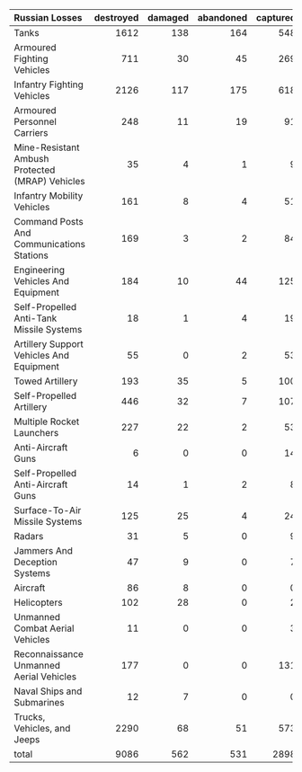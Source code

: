 | Russian Losses                                   |   destroyed |   damaged |   abandoned |   captured |   total |
|:-------------------------------------------------|------------:|----------:|------------:|-----------:|--------:|
| Tanks                                            |        1612 |       138 |         164 |        548 |    2462 |
| Armoured Fighting Vehicles                       |         711 |        30 |          45 |        269 |    1055 |
| Infantry Fighting Vehicles                       |        2126 |       117 |         175 |        618 |    3036 |
| Armoured Personnel Carriers                      |         248 |        11 |          19 |         91 |     369 |
| Mine-Resistant Ambush Protected  (MRAP) Vehicles |          35 |         4 |           1 |          9 |      49 |
| Infantry Mobility Vehicles                       |         161 |         8 |           4 |         51 |     224 |
| Command Posts And Communications Stations        |         169 |         3 |           2 |         84 |     258 |
| Engineering Vehicles And Equipment               |         184 |        10 |          44 |        125 |     363 |
| Self-Propelled Anti-Tank Missile Systems         |          18 |         1 |           4 |         19 |      42 |
| Artillery Support Vehicles And Equipment         |          55 |         0 |           2 |         53 |     110 |
| Towed Artillery                                  |         193 |        35 |           5 |        100 |     333 |
| Self-Propelled Artillery                         |         446 |        32 |           7 |        107 |     592 |
| Multiple Rocket Launchers                        |         227 |        22 |           2 |         53 |     304 |
| Anti-Aircraft Guns                               |           6 |         0 |           0 |         14 |      20 |
| Self-Propelled Anti-Aircraft Guns                |          14 |         1 |           2 |          8 |      25 |
| Surface-To-Air Missile Systems                   |         125 |        25 |           4 |         24 |     178 |
| Radars                                           |          31 |         5 |           0 |          9 |      45 |
| Jammers And Deception Systems                    |          47 |         9 |           0 |          7 |      63 |
| Aircraft                                         |          86 |         8 |           0 |          0 |      94 |
| Helicopters                                      |         102 |        28 |           0 |          2 |     132 |
| Unmanned Combat Aerial Vehicles                  |          11 |         0 |           0 |          3 |      14 |
| Reconnaissance Unmanned Aerial Vehicles          |         177 |         0 |           0 |        131 |     308 |
| Naval Ships and Submarines                       |          12 |         7 |           0 |          0 |      19 |
| Trucks, Vehicles, and Jeeps                      |        2290 |        68 |          51 |        573 |    2982 |
| total                                            |        9086 |       562 |         531 |       2898 |   13077 |